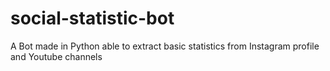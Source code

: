 # social-statistic-bot
A Bot made in Python able to extract basic statistics from Instagram profile and Youtube channels
